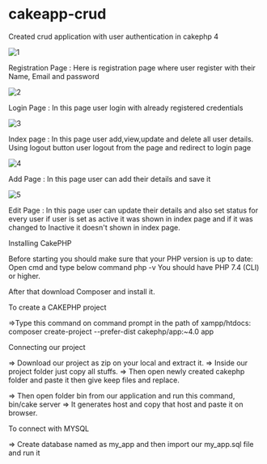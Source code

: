 # cakeapp-crud
Created crud application with user authentication in cakephp 4

![1](https://user-images.githubusercontent.com/75470740/192968056-3239efb2-798f-4d2b-a4d7-2d7ab43153b9.png)

Registration Page :
Here is registration page where user register with their Name, Email and password

![2](https://user-images.githubusercontent.com/75470740/192968415-da676d2e-13cd-4711-891d-4f4c500de75e.png)

Login Page :
In this page user login with already registered credentials 

![3](https://user-images.githubusercontent.com/75470740/192968889-ad2e9598-c174-46df-8209-d34958056968.png)

Index page :
In this page user add,view,update and delete all user details. Using logout button user logout from the page and redirect to login page

![4](https://user-images.githubusercontent.com/75470740/192969213-5af28266-047b-49ce-b06a-3857d94c7171.png)

Add Page :
In this page user can add their details and save it

![5](https://user-images.githubusercontent.com/75470740/192969512-012ee01f-667d-45f6-a039-6c8d34311767.png)

Edit Page :
In this page user can update their details and also set status for every user if user is set as active it was shown in index page and if it was changed to Inactive it doesn't shown in index page.


Installing CakePHP

Before starting you should make sure that your PHP version is up to date:
Open cmd and type below command
php -v
You should have PHP 7.4 (CLI) or higher. 

After that download Composer and install it. 

To create a CAKEPHP project

=>Type this command on command prompt in the path of xampp/htdocs:
composer create-project --prefer-dist cakephp/app:~4.0 app

Connecting our project 

=> Download our project as zip on your local and extract it. 
=> Inside our project folder just copy all stuffs.
=> Then open newly created cakephp folder and paste it then give keep files and replace.

=> Then open folder bin from our application and run this command,
bin/cake server
=> It generates host and copy that host and paste it on browser.

To connect with MYSQL

=> Create database named as my_app and then import our my_app.sql file and run it 
